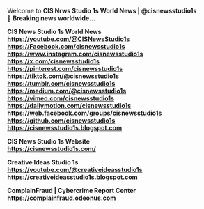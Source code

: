 Welcome to <b>CIS Nrws Studio 1s World News<b/> | @cisnewsstudio1s<br>
👀 Breaking news worldwide...<br>

<b>CIS News Studio 1s World News</b><br>
https://youtube.com/@CISNewsStudio1s<br>
https://Facebook.com/cisnewsstudio1s<br>
https://www.instagram.com/cisnewsstudio1s<br>
https://x.com/cisnewsstudio1s<br>
https://pinterest.com/cisnewsstudio1s<br>
https://tiktok.com/@cisnewsstudio1s<br>
https://tumblr.com/cisnewsstudio1s<br>
https://medium.com/@cisnewsstudio1s<br>
https://vimeo.com/cisnewsstudio1s<br>
https://dailymotion.com/cisnewsstudio1s<br>
https://web.facebook.com/groups/cisnewsstudio1s<br>
https://github.com/cisnewsstudio1s<br>
https://cisnewsstudio1s.blogspot.com<br>

<b>CIS News Studio 1s Website</b><br>
https://cisnewsstudio1s.com/<br>

<b>Creative Ideas Studio 1s</b><br>
https://youtube.com/@creativeideasstudio1s<br>
https://creativeideasstudio1s.blogspot.com<br>

<b>ComplainFraud | Cybercrime Report Center</b><br>
https://complainfraud.odeonus.com<br>

<!---
cisnewsstudio1s/cisnewsstudio1s is a ✨ special ✨ repository because its `README.md` (this file) appears on your GitHub profile.
You can click the Preview link to take a look at your changes.
--->
